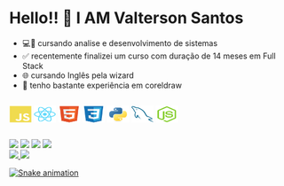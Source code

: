 <h1>Hello!! 👋 I AM Valterson Santos</h1>


- 💻📱 cursando analise e desenvolvimento de sistemas
- ✅ recentemente finalizei um curso com duração de 14 meses em Full Stack
- 🌐 cursando Inglês pela wizard
- 💎 tenho bastante experiência em coreldraw
  
##

<div style="display: inline_block">
  <img align="center" alt="valter-Js" height="30" width="40" src="https://raw.githubusercontent.com/devicons/devicon/master/icons/javascript/javascript-plain.svg">
  <img align="center" alt="valter-React" height="30" width="40" src="https://raw.githubusercontent.com/devicons/devicon/master/icons/react/react-original.svg">
  <img align="center" alt="valter-HTML" height="30" width="40" src="https://raw.githubusercontent.com/devicons/devicon/master/icons/html5/html5-original.svg">
  <img align="center" alt="valter-CSS" height="30" width="40" src="https://raw.githubusercontent.com/devicons/devicon/master/icons/css3/css3-original.svg">
  <img align="center" alt="valter-Python" height="30" width="40" src="https://raw.githubusercontent.com/devicons/devicon/master/icons/python/python-original.svg">
  <img align="center" alt="valter-Mysql" height="30" width="40" src="https://raw.githubusercontent.com/devicons/devicon/master/icons/mysql/mysql-original.svg">
  <img align="center" alt="valter-Nodejs" height="30" width="40" src="https://raw.githubusercontent.com/devicons/devicon/master/icons/nodejs/nodejs-original.svg">
</div>

  ##
  
<div> 
  <a href="https://www.instagram.com/walter096/" target="_blank"><img src="https://img.shields.io/badge/-Instagram-%23E4405F?style=for-the-badge&logo=instagram&logoColor=white" target="_blank"></a>
  <a href="https://www.linkedin.com/in/valterson-santos-730746261/" target="_blank"><img src="https://img.shields.io/badge/-LinkedIn-%230077B5?style=for-the-badge&logo=linkedin&logoColor=white" target="_blank"></a>
  <a href="https://mail.google.com/mail/u/0/?pli=1#inbox/" target="_blank"><img src="https://img.shields.io/badge/Gmail-D14836?style=for-the-badge&logo=gmail&logoColor=white" target="_blank"></a>
  <a href="https://wa.me/5585997857108" target="_blank"><img src="https://img.shields.io/badge/WhatsApp-25D366?style=for-the-badge&logo=whatsapp&logoColor=white" target="_blank"></a>
  
  </div>

<div>
<a href="https://github.com/valtersonsantos&show">
<img height="180em" src="https://github-readme-stats.vercel.app/api?username=valtersonsantos&show-aqui&show_icons=true&theme=tokyonight"/>
<img height="180em" src="https://github-readme-stats.vercel.app/api/top-langs/?username=valtersonsantos&show=compact&langs_count=7&theme=tokyonight"/>
</div>

![Snake animation](https://github.com/ValtersonSantos/ValtersonSantos/blob/output/github-contribution-grid-snake.svg)





